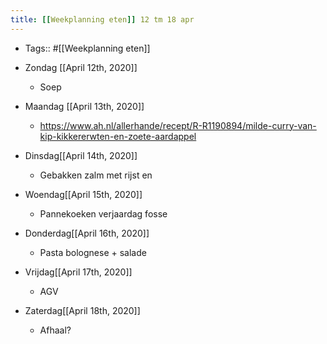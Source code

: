 ```yaml
---
title: [[Weekplanning eten]] 12 tm 18 apr
---
```


- Tags:: #[[Weekplanning eten]]

- Zondag [[April 12th, 2020]]
	 - Soep

- Maandag [[April 13th, 2020]]
	 - https://www.ah.nl/allerhande/recept/R-R1190894/milde-curry-van-kip-kikkererwten-en-zoete-aardappel

- Dinsdag[[April 14th, 2020]]
	 - Gebakken zalm met rijst en 

- Woendag[[April 15th, 2020]]
	 - Pannekoeken verjaardag fosse

- Donderdag[[April 16th, 2020]]
	 - Pasta bolognese + salade

- Vrijdag[[April 17th, 2020]]
	 - AGV

- Zaterdag[[April 18th, 2020]]
	 - Afhaal?
